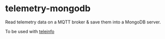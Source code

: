 # telemetry-mongodb
Read telemetry data on a MQTT broker &amp; save them into a MongoDB server.

To be used with [teleinfo](https://github.com/Wifsimster/teleinfo)
